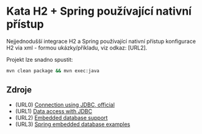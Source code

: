 # Kata H2 + Spring používající nativní přístup
Nejjednodušší integrace H2 a Spring používající nativní přístup konfigurace H2 via xml - formou ukázky/příkladu, viz odkaz: [URL2].

Projekt lze snadno spustit:

```sh
mvn clean package && mvn exec:java
```

## Zdroje
+ (URL0) [Connection using JDBC, official](http://h2database.com/html/tutorial.html#connecting_using_jdbc)
+ (URL1) [Data access with JDBC](https://docs.spring.io/spring/docs/current/spring-framework-reference/html/jdbc.html)
+ (URL2) [Embedded database support](https://docs.spring.io/spring/docs/current/spring-framework-reference/html/jdbc.html#jdbc-embedded-database-support)
+ (URL3) [Spring embedded database examples](http://www.mkyong.com/spring/maven-spring-jdbc-example/)
